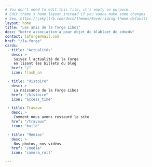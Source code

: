 ```yaml
---
# You don't need to edit this file, it's empty on purpose.
# Edit theme's home layout instead if you wanna make some changes
# See: https://jekyllrb.com/docs/themes/#overriding-theme-defaults
layout: home
title: "Les amis de la forge Liboz"
desc: "Notre association a pour objet de blablaet de cdncdw"
contact: laforge@mail.com
href: "/la-forge"
cards:
 - title: "Actualités"
   desc: >
    Suivez l'actualité de la Forge
    en lisant les billets du blog
   href: "/"
   icon: flash_on

 - title: "Histoire"
   desc: >
    La naissance de la Forge Liboz
   href: "/histoire"
   icon: "access_time"

 - title: Travaux
   desc: >
    Comment nous avons restauré le site
   href: "/travaux"
   icon: "build" 

 - title: "Médias"
   desc: >
    Nos photos, nos vidéos
   href: "/media"
   icon: "camera_roll"   

---
```

